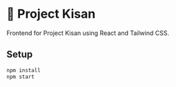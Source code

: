 # 🌱 Project Kisan

Frontend for Project Kisan using React and Tailwind CSS.

## Setup
```bash
npm install
npm start
```